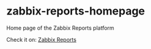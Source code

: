 # zabbix-reports-homepage
Home page of the Zabbix Reports platform

Check it on: [Zabbix Reports](http://www.zabbix.report/)
